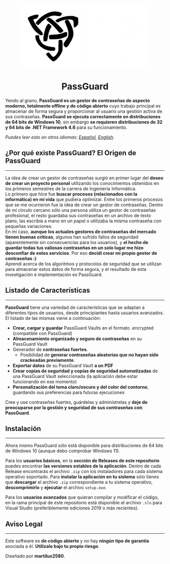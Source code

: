 <div id="PassGuardLogo" align="center">
    <br />
    <img src="./PassGuard/Images/Logo.png#gh-light-mode-only" alt="PassGuardLogo" width="200"/>
    <img src="./PassGuard/Images/Logoblancblanc.png#gh-dark-mode-only" alt="PassGuardLogo" width="200"/>
    <h1><b>PassGuard</b></h1>
</div>

Yendo al grano, **PassGuard es un gestor de contraseñas de aspecto moderno, totalmente offline y de código abierto** cuyo trabajo principal es almacenar de forma segura y proporcionar al usuario una gestión activa de sus contraseñas. **PassGuard se ejecuta correctamente en distribuciones de 64 bits de Windows 10**, sin embargo **se requieren distribuciones de 32 y 64 bits de .NET Framework 4.6** para su funcionamiento.

*Puedes leer esto en otros idiomas: [Español](README.es.md), [English](README.md).*

## ¿Por qué existe PassGuard? El Origen de PassGuard
----------------------------------------------------

<p>La idea de crear un gestor de contraseñas surgió en primer lugar del <b>deseo de crear un proyecto personal</b> utilizando los conocimientos obtenidos en los primeros semestres de la carrera de Ingeniería Informática.<br> 
Lo primero que hice fue <b>buscar procesos (relacionados con la informática) en mi vida</b> que pudiera optimizar. Entre los primeros procesos que se me ocurrieron fue la idea de crear un gestor de contraseñas. 
Dentro de mi círculo cercano sólo una persona utiliza un gestor de contraseñas profesional, el resto guardaba sus contraseñas en un archivo de texto plano, las escribía a mano en un papel o utilizaba la misma contraseña con pequeñas variaciones.<br>
En mi caso, <b>aunque los actuales gestores de contraseñas del mercado tienen buenas críticas</b>, algunos han sufrido fallos de seguridad (aparentemente sin consecuencias para los usuarios), y <b>el hecho de guardar todas tus valiosas contraseñas en un solo lugar me hizo desconfiar de estos servicios</b>. Por eso <b>decidí crear mi propio gestor de contraseñas :)</b><br>
Aprendí acerca de los algoritmos y protocolos de seguridad que se utilizan para almacenar estos datos de forma segura, y el resultado de esta investigación e implementación es PassGuard.</p>

## Listado de Características
-----------------------------

**PassGuard** tiene una variedad de características que se adaptan a diferentes tipos de usuarios, desde principiantes hasta usuarios avanzados. El listado de las mismas viene a continuación:

- **Crear, cargar y guardar** PassGuard Vaults en el formato .encrypted (compatible con PassGuard)
- **Almacenamiento organizado y seguro de contraseñas** en su PassGuard Vault
- Generador de **contraseñas fuertes**.
    - Posibilidad de **generar contraseñas aleatorias que no hayan sido crackeadas previamente**.
- **Exportar datos** de su PassGuard Vault **a un PDF**
- **Crear copias de seguridad y copias de seguridad automatizadas** de una PassGuard Vault seleccionada (la aplicación debe estar funcionando en ese momento)
- **Personalización del tema claro/oscuro y del color del contorno**, guardando sus preferencias para futuras ejecuciones

Cree y use contraseñas fuertes, guárdelas y adminístrelas y **deje de preocuparse por la gestión y seguridad de sus contraseñas con PassGuard**.

## Instalación
--------------

Ahora mismo PassGuard sólo está disponible para distribuciones de 64 bits de Windows 10 (aunque debo comprobar Windows 11).

Para los **usuarios básicos**, en la **sección de Releases de este repositorio** puedes encontrar **las versiones estables de la aplicación**. Dentro de cada Release encontrarás el archivo `.zip` con los instaladores para cada sistema operativo soportado. Para **instalar la aplicación en tu sistema** sólo tienes que **descargar** el archivo `.zip` correspondiente a tu sistema operativo, **descomprimirlo** y **ejecutar** el archivo `setup.exe`.

Para los **usuarios avanzados** que quieran compilar y modificar el código, en la rama principal de este repositorio está disponible el archivo `.sln` para Visual Studio (preferiblemente ediciones 2019 o más recientes).

## Aviso Legal
--------------

Este software es **de código abierto** y no hay **ningún tipo de garantía** asociada a él. **Utilízalo bajo tu propio riesgo**.

Diseñado por **martilux2580**.
